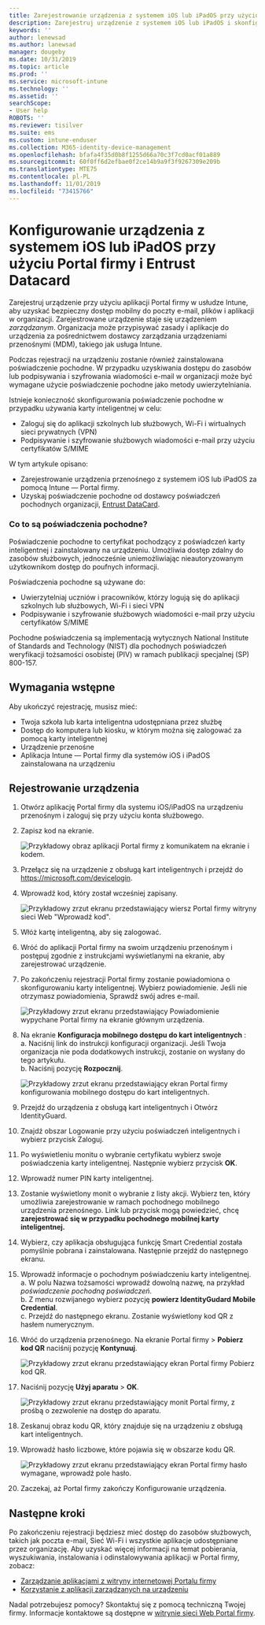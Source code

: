 ```yaml
---
title: Zarejestrowanie urządzenia z systemem iOS lub iPadOS przy użyciu Intune — Portal firmy i Entrust Datacard
description: Zarejestruj urządzenie z systemem iOS lub iPadOS i skonfiguruj pochodne uwierzytelnianie poświadczeń przy użyciu Entrust Datacard.
keywords: ''
author: lenewsad
ms.author: lanewsad
manager: dougeby
ms.date: 10/31/2019
ms.topic: article
ms.prod: ''
ms.service: microsoft-intune
ms.technology: ''
ms.assetid: ''
searchScope:
- User help
ROBOTS: ''
ms.reviewer: tisilver
ms.suite: ems
ms.custom: intune-enduser
ms.collection: M365-identity-device-management
ms.openlocfilehash: bfafa4f35d0b8f1255d66a70c3f7cd0acf01a889
ms.sourcegitcommit: 60f0ff6d2efbae0f2ce14b9a9f3f9267309e209b
ms.translationtype: MTE75
ms.contentlocale: pl-PL
ms.lasthandoff: 11/01/2019
ms.locfileid: "73415766"
---
```

# <a name="set-up-ios-or-ipados-device-with-company-portal-and-entrust-datacard"></a>Konfigurowanie urządzenia z systemem iOS lub iPadOS przy użyciu Portal firmy i Entrust Datacard

Zarejestruj urządzenie przy użyciu aplikacji Portal firmy w usłudze Intune, aby uzyskać bezpieczny dostęp mobilny do poczty e-mail, plików i aplikacji w organizacji. Zarejestrowane urządzenie staje się urządzeniem *zarządzanym*. Organizacja może przypisywać zasady i aplikacje do urządzenia za pośrednictwem dostawcy zarządzania urządzeniami przenośnymi (MDM), takiego jak usługa Intune.  

Podczas rejestracji na urządzeniu zostanie również zainstalowana poświadczenie pochodne. W przypadku uzyskiwania dostępu do zasobów lub podpisywania i szyfrowania wiadomości e-mail w organizacji może być wymagane użycie poświadczenie pochodne jako metody uwierzytelniania. 

Istnieje konieczność skonfigurowania poświadczenie pochodne w przypadku używania karty inteligentnej w celu:  

* Zaloguj się do aplikacji szkolnych lub służbowych, Wi-Fi i wirtualnych sieci prywatnych (VPN)
* Podpisywanie i szyfrowanie służbowych wiadomości e-mail przy użyciu certyfikatów S/MIME  

W tym artykule opisano:  

   * Zarejestrowanie urządzenia przenośnego z systemem iOS lub iPadOS za pomocą Intune — Portal firmy.  
   * Uzyskaj poświadczenie pochodne od dostawcy poświadczeń pochodnych organizacji, [Entrust DataCard](https://www.entrustdatacard.com/).  

### <a name="what-are-derived-credentials"></a>Co to są poświadczenia pochodne?  
Poświadczenie pochodne to certyfikat pochodzący z poświadczeń karty inteligentnej i zainstalowany na urządzeniu. Umożliwia dostęp zdalny do zasobów służbowych, jednocześnie uniemożliwiając nieautoryzowanym użytkownikom dostęp do poufnych informacji.  

Poświadczenia pochodne są używane do: 
* Uwierzytelniaj uczniów i pracowników, którzy logują się do aplikacji szkolnych lub służbowych, Wi-Fi i sieci VPN
* Podpisywanie i szyfrowanie służbowych wiadomości e-mail przy użyciu certyfikatów S/MIME

Pochodne poświadczenia są implementacją wytycznych National Institute of Standards and Technology (NIST) dla pochodnych poświadczeń weryfikacji tożsamości osobistej (PIV) w ramach publikacji specjalnej (SP) 800-157.  

## <a name="prerequisites"></a>Wymagania wstępne

 Aby ukończyć rejestrację, musisz mieć:

* Twoja szkoła lub karta inteligentna udostępniana przez służbę
* Dostęp do komputera lub kiosku, w którym można się zalogować za pomocą karty inteligentnej
* Urządzenie przenośne
* Aplikacja Intune — Portal firmy dla systemów iOS i iPadOS zainstalowana na urządzeniu  


## <a name="enroll-device"></a>Rejestrowanie urządzenia  
1. Otwórz aplikację Portal firmy dla systemu iOS/iPadOS na urządzeniu przenośnym i zaloguj się przy użyciu konta służbowego.  

2. Zapisz kod na ekranie.  

    ![Przykładowy obraz aplikacji Portal firmy z komunikatem na ekranie i kodem.](./media/copy-code-intercede.png)   

3. Przełącz się na urządzenie z obsługą kart inteligentnych i przejdź do https://microsoft.com/devicelogin. 
4. Wprowadź kod, który został wcześniej zapisany.  

    ![Przykładowy zrzut ekranu przedstawiający wiersz Portal firmy witryny sieci Web "Wprowadź kod".](./media/enter-code-intercede.png)   

5. Włóż kartę inteligentną, aby się zalogować.   
6. Wróć do aplikacji Portal firmy na swoim urządzeniu przenośnym i postępuj zgodnie z instrukcjami wyświetlanymi na ekranie, aby zarejestrować urządzenie.  
7. Po zakończeniu rejestracji Portal firmy zostanie powiadomiona o skonfigurowaniu karty inteligentnej. Wybierz powiadomienie. Jeśli nie otrzymasz powiadomienia, Sprawdź swój adres e-mail.   

    ![Przykładowy zrzut ekranu przedstawiający Powiadomienie wypychane Portal firmy na ekranie głównym urządzenia.](./media/action-required-in-app-intercede.png)  

8. Na ekranie **Konfiguracja mobilnego dostępu do kart inteligentnych** :   
    a. Naciśnij link do instrukcji konfiguracji organizacji. Jeśli Twoja organizacja nie poda dodatkowych instrukcji, zostanie on wysłany do tego artykułu.  
    b. Naciśnij pozycję **Rozpocznij**.  

    ![Przykładowy zrzut ekranu przedstawiający ekran Portal firmy konfigurowania mobilnego dostępu do kart inteligentnych.](./media/smart-card-info-intercede.png)

9. Przejdź do urządzenia z obsługą kart inteligentnych i Otwórz IdentityGuard. 
10. Znajdź obszar Logowanie przy użyciu poświadczeń inteligentnych i wybierz przycisk Zaloguj.  
11. Po wyświetleniu monitu o wybranie certyfikatu wybierz swoje poświadczenia karty inteligentnej. Następnie wybierz przycisk **OK**. 
12. Wprowadź numer PIN karty inteligentnej.  
13. Zostanie wyświetlony monit o wybranie z listy akcji. Wybierz ten, który umożliwia zarejestrowanie w ramach pochodnego mobilnego urządzenia przenośnego. Link lub przycisk mogą powiedzieć, chcę **zarejestrować się w przypadku pochodnego mobilnej karty inteligentnej.**  
14. Wybierz, czy aplikacja obsługująca funkcję Smart Credential została pomyślnie pobrana i zainstalowana. Następnie przejdź do następnego ekranu.   
15. Wprowadź informacje o pochodnym poświadczeniu karty inteligentnej.  
    a. W polu Nazwa tożsamości wprowadź dowolną nazwę, na przykład *poświadczenie pochodną poświadczeń*.  
    b. Z menu rozwijanego wybierz pozycję **powierz IdentityGudard Mobile Credential**.  
    c. Przejdź do następnego ekranu. Zostanie wyświetlony kod QR z hasłem numerycznym.  

16. Wróć do urządzenia przenośnego. Na ekranie Portal firmy > **Pobierz kod QR** naciśnij pozycję **Kontynuuj**. 

    ![Przykładowy zrzut ekranu przedstawiający ekran Portal firmy Pobierz kod QR.](./media/get-qr-code-intercede.png)  
17. Naciśnij pozycję **Użyj aparatu** > **OK**.  

    ![Przykładowy zrzut ekranu przedstawiający monit Portal firmy, z prośbą o zezwolenie na dostęp do aparatu.](./media/allow-cp-camera-access-intercede.png)  
18. Zeskanuj obraz kodu QR, który znajduje się na urządzeniu z obsługą kart inteligentnych.  
19. Wprowadź hasło liczbowe, które pojawia się w obszarze kodu QR.  

    ![Przykładowy zrzut ekranu przedstawiający ekran Portal firmy hasło wymagane, wprowadź pole hasło.](./media/enter-password-derived-credentials.png)   

20. Zaczekaj, aż Portal firmy zakończy Konfigurowanie urządzenia.  


## <a name="next-steps"></a>Następne kroki  
Po zakończeniu rejestracji będziesz mieć dostęp do zasobów służbowych, takich jak poczta e-mail, Sieć Wi-Fi i wszystkie aplikacje udostępniane przez organizację. Aby uzyskać więcej informacji na temat pobierania, wyszukiwania, instalowania i odinstalowywania aplikacji w Portal firmy, zobacz:

* [Zarządzanie aplikacjami z witryny internetowej Portalu firmy](manage-apps-cpweb.md)  
* [Korzystanie z aplikacji zarządzanych na urządzeniu](use-managed-apps-on-your-device-ios.md)  

Nadal potrzebujesz pomocy? Skontaktuj się z pomocą techniczną Twojej firmy. Informacje kontaktowe są dostępne w [witrynie sieci Web Portal firmy](https://go.microsoft.com/fwlink/?linkid=2010980).  
